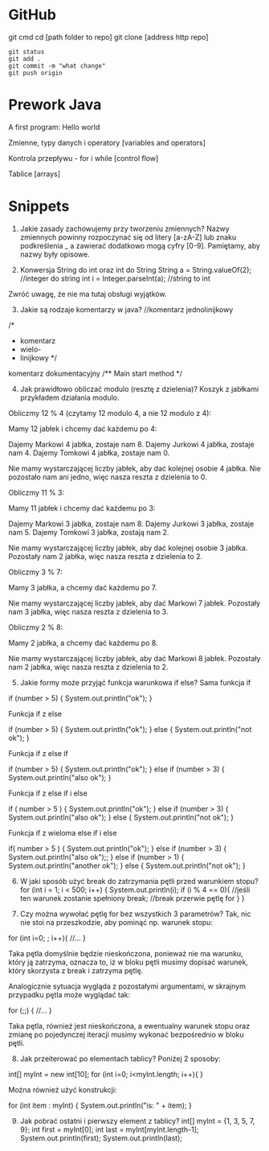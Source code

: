 # GitHub

git cmd
 	cd [path folder to repo]
	git clone [address http repo]

	git status
	git add .
	git commit -m "what change"
	git push origin


# Prework Java

A first program: Hello world

Zmienne, typy danych i operatory [variables and operators]

Kontrola przepływu - for i while [control flow]

Tablice [arrays]


# Snippets

1. Jakie zasady zachowujemy przy tworzeniu zmiennych?
   Nazwy zmiennych powinny rozpoczynać się od litery [a-zA-Z] lub znaku podkreślenia _ a zawierać dodatkowo mogą cyfry [0-9].
   Pamiętamy, aby nazwy były opisowe.

2. Konwersja String do int oraz int do String
   String a = String.valueOf(2);   //integer do string
   int i = Integer.parseInt(a); //string to int

Zwróć uwagę, że nie ma tutaj obsługi wyjątków.

3. Jakie są rodzaje komentarzy w java?
   //komentarz jednolinijkowy

/*
* komentarz
* wielo-
* linijkowy
  */

komentarz dokumentacyjny
/** Main start method */

4. Jak prawidłowo obliczać modulo (resztę z dzielenia)?
   Koszyk z jabłkami przykładem działania modulo.

Obliczmy 12 % 4 (czytamy 12 modulo 4, a nie 12 modulo z 4):

Mamy 12 jabłek i chcemy dać każdemu po 4:

Dajemy Markowi 4 jabłka, zostaje nam 8.
Dajemy Jurkowi 4 jabłka, zostaje nam 4.
Dajemy Tomkowi 4 jabłka, zostaje nam 0.

Nie mamy wystarczającej liczby jabłek, aby dać kolejnej osobie 4 jabłka.
Nie pozostało nam ani jedno, więc nasza reszta z dzielenia to 0.

Obliczmy 11 % 3:

Mamy 11 jabłek i chcemy dać każdemu po 3:

Dajemy Markowi 3 jabłka, zostaje nam 8.
Dajemy Jurkowi 3 jabłka, zostaje nam 5.
Dajemy Tomkowi 3 jabłka, zostają nam 2.

Nie mamy wystarczającej liczby jabłek, aby dać kolejnej osobie 3 jabłka.
Pozostały nam 2 jabłka, więc nasza reszta z dzielenia to 2.

Obliczmy 3 % 7:

Mamy 3 jabłka, a chcemy dać każdemu po 7.

Nie mamy wystarczającej liczby jabłek, aby dać Markowi 7 jabłek.
Pozostały nam 3 jabłka, więc nasza reszta z dzielenia to 3.

Obliczmy 2 % 8:

Mamy 2 jabłka, a chcemy dać każdemu po 8.

Nie mamy wystarczającej liczby jabłek, aby dać Markowi 8 jabłek.
Pozostały nam 2 jabłka, więc nasza reszta z dzielenia to 2.

5. Jakie formy może przyjąć funkcja warunkowa if else?
   Sama funkcja if

if (number > 5) {
System.out.println("ok");
}

Funkcja if z else

if (number > 5) {
System.out.println("ok");
} else {
System.out.println("not ok");
}

Funkcja if z else if

if (number > 5) {
System.out.println("ok");
} else if (number > 3) {
System.out.println("also ok");
}

Funkcja if z else if i else

if ( number > 5 ) {
System.out.println("ok");
} else if (number > 3) {
System.out.println("also ok");
} else {
System.out.println("not ok");
}

Funkcja if z wieloma else if i else

if( number > 5 ) {
System.out.println("ok");
} else if (number > 3) {
System.out.println("also ok");;
} else if (number > 1) {
System.out.println("another ok");
} else {
System.out.println("not ok");
}

6. W jaki sposób użyć break do zatrzymania pętli przed warunkiem stopu?
   for (int i = 1; i < 500; i++) {
   System.out.println(i);
   if (i % 4 == 0){ //jeśli ten warunek zostanie spełniony
   break; //break przerwie pętlę for
   }
   }

7. Czy można wywołać pętlę for bez wszystkich 3 parametrów?
   Tak, nic nie stoi na przeszkodzie, aby pominąć np. warunek stopu:

for (int i=0; ; i++){
//...
}

Taka pętla domyślnie będzie nieskończona, ponieważ nie ma warunku, który ją zatrzyma, oznacza to,
iż w bloku pętli musimy dopisać warunek, który skorzysta z break i zatrzyma pętlę.

Analogicznie sytuacja wygląda z pozostałymi argumentami, w skrajnym przypadku pętla może wyglądać tak:

for (;;) {
//...
}

Taka pętla, również jest nieskończona, a ewentualny warunek stopu oraz zmianę po pojedynczej iteracji musimy wykonać bezpośrednio w bloku pętli.

8. Jak przeiterować po elementach tablicy?
   Poniżej 2 sposoby:

int[] myInt = new int[10];
for (int i=0; i<myInt.length; i++){
}

Można również użyć konstrukcji:

for (int item : myInt) {
System.out.println("is: " + item);
}

9. Jak pobrać ostatni i pierwszy element z tablicy?
   int[] myInt = {1, 3, 5, 7, 9};
   int first = myInt[0];
   int last = myInt[myInt.length-1];
   System.out.println(first);
   System.out.println(last);
